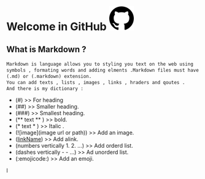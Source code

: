 # Welcome in GitHub  ![github](github_1.png)

## What is Markdown ?
```
Markdown is language allows you to styling you text on the web using symbols , formating words and adding elments .Markdown files must have (.md) or (.markdown) extension.
You can add texts , lists , images , links , hraders and qoutes .
And there is my dictionary :
```
- (#) >> For heading
- (##) >> Smaller heading. 
- (###) >> Smallest heading.
- (** text ** ) >> bold.
- (* text * ) >> Italic .
- (![image](image url or path)) >> Add an image.
- ([linkName](myLink)) >> Add alink.
- (numbers vertically 1. 2. ...) >> Add orderd list.
- (dashes vertically - - ...) >> Ad unorderd list.
- (:emojicode:) >> Add an emoji.



l

